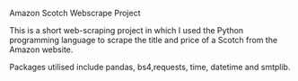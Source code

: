 Amazon Scotch Webscrape Project 

This is a short web-scraping project in which I used the Python programming language to scrape the title and price of a Scotch from the Amazon website.

Packages utilised include pandas, bs4,requests, time, datetime and smtplib. 
